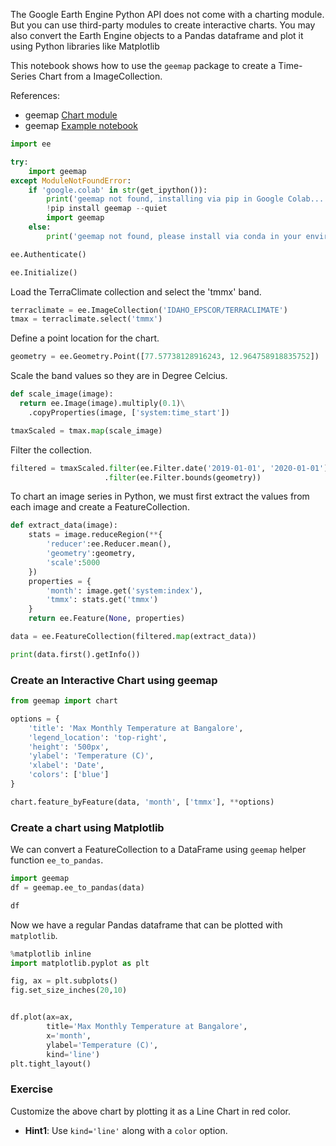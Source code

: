 The Google Earth Engine Python API does not come with a charting module. But you can use third-party modules to create interactive charts. You may also convert the Earth Engine objects to a Pandas dataframe and plot it using Python libraries like Matplotlib

This notebook shows how to use the `geemap` package to create a Time-Series Chart from a ImageCollection.

References:

- geemap [Chart module](https://geemap.org/chart/)
- geemap [Example notebook](https://geemap.org/notebooks/63_charts/)



```python
import ee
```


```python
try:
    import geemap
except ModuleNotFoundError:
    if 'google.colab' in str(get_ipython()):
        print('geemap not found, installing via pip in Google Colab...')
        !pip install geemap --quiet
        import geemap
    else:
        print('geemap not found, please install via conda in your environment')
```


```python
ee.Authenticate()
```


```python
ee.Initialize()
```

Load the TerraClimate collection and select the 'tmmx' band.


```python
terraclimate = ee.ImageCollection('IDAHO_EPSCOR/TERRACLIMATE')
tmax = terraclimate.select('tmmx')
```

Define a point location for the chart.


```python
geometry = ee.Geometry.Point([77.57738128916243, 12.964758918835752])
```

Scale the band values so they are in Degree Celcius.


```python
def scale_image(image):
  return ee.Image(image).multiply(0.1)\
    .copyProperties(image, ['system:time_start'])

tmaxScaled = tmax.map(scale_image)
```

Filter the collection.


```python
filtered = tmaxScaled.filter(ee.Filter.date('2019-01-01', '2020-01-01')) \
                     .filter(ee.Filter.bounds(geometry))
```

To chart an image series in Python, we must first extract the values from each image and create a FeatureCollection.


```python
def extract_data(image):
    stats = image.reduceRegion(**{ 
        'reducer':ee.Reducer.mean(),
        'geometry':geometry,
        'scale':5000
    })
    properties = {
        'month': image.get('system:index'),
        'tmmx': stats.get('tmmx')
    }
    return ee.Feature(None, properties)

data = ee.FeatureCollection(filtered.map(extract_data))
```


```python
print(data.first().getInfo())
```

### Create an Interactive Chart using geemap


```python
from geemap import chart
```


```python
options = {
    'title': 'Max Monthly Temperature at Bangalore', 
    'legend_location': 'top-right',
    'height': '500px',
    'ylabel': 'Temperature (C)',
    'xlabel': 'Date',
    'colors': ['blue']
}
```


```python
chart.feature_byFeature(data, 'month', ['tmmx'], **options)
```

### Create a chart using Matplotlib

We can convert a FeatureCollection to a DataFrame using `geemap` helper function `ee_to_pandas`.


```python
import geemap
df = geemap.ee_to_pandas(data)
```


```python
df
```

Now we have a regular Pandas dataframe that can be plotted with `matplotlib`.


```python
%matplotlib inline
import matplotlib.pyplot as plt
```


```python
fig, ax = plt.subplots()
fig.set_size_inches(20,10)


df.plot(ax=ax,
        title='Max Monthly Temperature at Bangalore',
        x='month',
        ylabel='Temperature (C)',
        kind='line')
plt.tight_layout()
```

### Exercise

Customize the above chart by plotting it as a Line Chart in red color.

- **Hint1**: Use `kind='line'` along with a `color` option.
